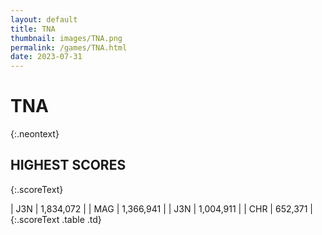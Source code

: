 ```yaml
---
layout: default
title: TNA
thumbnail: images/TNA.png
permalink: /games/TNA.html
date: 2023-07-31
---
```


# TNA 
{:.neontext}

## HIGHEST SCORES
{:.scoreText}

| J3N | 1,834,072 | 
| MAG | 1,366,941 | 
| J3N | 1,004,911 | 
| CHR | 652,371 | 
{:.scoreText .table .td}
